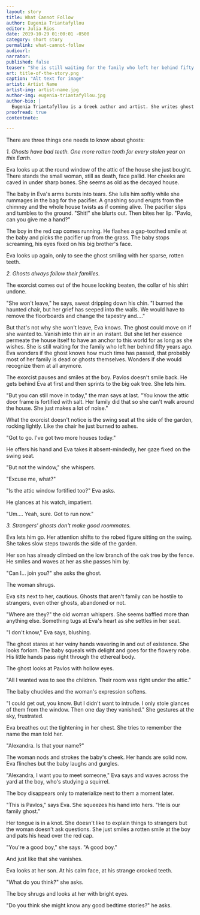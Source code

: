 ```yaml
---
layout: story
title: What Cannot Follow
author: Eugenia Triantafyllou
editor: Julia Rios
date: 2019-10-29 01:00:01 -0500
category: short story
permalink: what-cannot-follow
audiourl:
narrator:
published: false
teaser: "She is still waiting for the family who left her behind fifty years ago."
art: title-of-the-story.png
caption: "Alt text for image"
artist: Artist Name
artist-img: artist-name.jpg
author-img: eugenia-triantafyllou.jpg
author-bio: |
  Eugenia Triantafyllou is a Greek author and artist. She writes ghost stories. She currently lives in northern Sweden with a boy and a dog. Her short fiction has appeared in _Apex Magazine_, _Strange Horizons_, _Black Static_, and other venues. You can find her on Twitter as [@FoxesandRoses](https://www.twitter.com/FoxesandRoses) or at her website [https://eugeniatriantafyllou.wordpress.com](https://eugeniatriantafyllou.wordpress.com).  
proofread: true
contentnote:

---
```


There are three things one needs to know about ghosts:

_1.	Ghosts have bad teeth. One more rotten tooth for every stolen year on this Earth._

Eva looks up at the round window of the attic of the house she just bought. There stands the small woman, still as death, face pallid. Her cheeks are caved in under sharp bones. She seems as old as the decayed house.

The baby in Eva's arms bursts into tears. She lulls him softly while she rummages in the bag for the pacifier. A gnashing sound erupts from the chimney and the whole house twists as if coming alive. The pacifier slips and tumbles to the ground.
"Shit!" she blurts out. Then bites her lip. "Pavlo, can you give me a hand?"

The boy in the red cap comes running. He flashes a gap-toothed smile at the baby and picks the pacifier up from the grass. The baby stops screaming, his eyes fixed on his big brother's face.

Eva looks up again, only to see the ghost smiling with her sparse, rotten teeth.

_2.	Ghosts always follow their families._

The exorcist comes out of the house looking beaten, the collar of his shirt undone.

"She won't leave," he says, sweat dripping down his chin. "I burned the haunted chair, but her grief has seeped into the walls. We would have to remove the floorboards and change the tapestry and...."

But that's not why she won't leave, Eva knows. The ghost could move on if she wanted to. Vanish into thin air in an instant. But she let her essence permeate the house itself to have an anchor to this world for as long as she wishes. She is still waiting for the family who left her behind fifty years ago. Eva wonders if the ghost knows how much time has passed, that probably most of her family is dead or ghosts themselves. Wonders if she would recognize them at all anymore.

 The exorcist pauses and smiles at the boy. Pavlos doesn't smile back. He gets behind Eva at first and then sprints to the big oak tree. She lets him.

 "But you can still move in today," the man says at last. "You know the attic door frame is fortified with salt. Her family did that so she can't walk around the house. She just makes a lot of noise."

What the exorcist doesn't notice is the swing seat at the side of the garden, rocking lightly. Like the chair he just burned to ashes.

"Got to go. I've got two more houses today."

He offers his hand and Eva takes it absent-mindedly, her gaze fixed on the swing seat.

"But not the window," she whispers.

"Excuse me, what?"

"Is the attic window fortified too?" Eva asks.

He glances at his watch, impatient.

"Um.... Yeah, sure. Got to run now."

_3.	Strangers' ghosts don't make good roommates._

Eva lets him go. Her attention shifts to the robed figure sitting on the swing. She takes slow steps towards the side of the garden.

Her son has already climbed on the low branch of the oak tree by the fence. He smiles and waves at her as she passes him by.

"Can I... join you?" she asks the ghost.

The woman shrugs.

Eva sits next to her, cautious. Ghosts that aren't family can be hostile to strangers, even other ghosts, abandoned or not.

"Where are they?" the old woman whispers. She seems baffled more than anything else. Something tugs at Eva's heart as she settles in her seat.

"I don't know," Eva says, blushing.

The ghost stares at her veiny hands wavering in and out of existence. She looks forlorn. The baby squeals with delight and goes for the flowery robe. His little hands pass right through the ethereal body.

The ghost looks at Pavlos with hollow eyes.

"All I wanted was to see the children. Their room was right under the attic."

The baby chuckles and the woman's expression softens.

"I could get out, you know. But I didn't want to intrude. I only stole glances of them from the window. Then one day they vanished." She gestures at the sky, frustrated.

Eva breathes out the tightening in her chest. She tries to remember the name the man told her.

"Alexandra. Is that your name?"

The woman nods and strokes the baby's cheek. Her hands are solid now. Eva flinches but the baby laughs and gurgles.

"Alexandra, I want you to meet someone," Eva says and waves across the yard at the boy, who's studying a squirrel.

The boy disappears only to materialize next to them a moment later.

"This is Pavlos," says Eva. She squeezes his hand into hers. "He is our family ghost."

Her tongue is in a knot. She doesn't like to explain things to strangers but the woman doesn't ask questions. She just smiles a rotten smile at the boy and pats his head over the red cap.

"You're a good boy," she says. "A good boy."

And just like that she vanishes.

Eva looks at her son. At his calm face, at his strange crooked teeth.

"What do you think?" she asks.

The boy shrugs and looks at her with bright eyes.

"Do you think she might know any good bedtime stories?" he asks.
